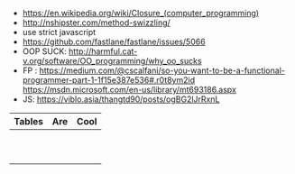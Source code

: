 
- https://en.wikipedia.org/wiki/Closure_(computer_programming)
- http://nshipster.com/method-swizzling/
- use strict javascript
- https://github.com/fastlane/fastlane/issues/5066
- OOP SUCK: http://harmful.cat-v.org/software/OO_programming/why_oo_sucks
- FP : https://medium.com/@cscalfani/so-you-want-to-be-a-functional-programmer-part-1-1f15e387e536#.r0t8ym2id
https://msdn.microsoft.com/en-us/library/mt693186.aspx
- JS: https://viblo.asia/thangtd90/posts/ogBG2lJrRxnL


| Tables                       |      Are                          |  Cool                     |
|------------------------------|-----------------------------------|---------------------------|
|                              |                                   |                           |
|                              |                                   |                           |
|                              |                                   |                           |
|                              |                                   |                           |
|                              |                                   |                           |
|                              |                                   |                           |
|                              |                                   |                           |
|                              |                                   |                           |
|                              |                                   |                           |
|                              |                                   |                           |
